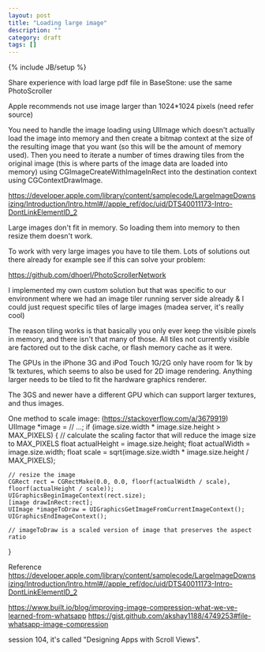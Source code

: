 ```yaml
---
layout: post
title: "Loading large image"
description: ""
category: draft 
tags: []
---
```

{% include JB/setup %}

Share experience with load large pdf file in BaseStone: use the same PhotoScroller


Apple recommends not use image larger than 1024*1024 pixels (need refer source)

You need to handle the image loading using UIImage which doesn't actually load the image into memory and then create a bitmap context at the size of the resulting image that you want (so this will be the amount of memory used). Then you need to iterate a number of times drawing tiles from the original image (this is where parts of the image data are loaded into memory) using CGImageCreateWithImageInRect into the destination context using CGContextDrawImage.


https://developer.apple.com/library/content/samplecode/LargeImageDownsizing/Introduction/Intro.html#//apple_ref/doc/uid/DTS40011173-Intro-DontLinkElementID_2



Large images don't fit in memory. So loading them into memory to then resize them doesn't work.

To work with very large images you have to tile them. Lots of solutions out there already for example see if this can solve your problem:

https://github.com/dhoerl/PhotoScrollerNetwork

I implemented my own custom solution but that was specific to our environment where we had an image tiler running server side already & I could just request specific tiles of large images (madea server, it's really cool)

The reason tiling works is that basically you only ever keep the visible pixels in memory, and there isn't that many of those. All tiles not currently visible are factored out to the disk cache, or flash memory cache as it were.

	

The GPUs in the iPhone 3G and iPod Touch 1G/2G only have room for 1k by 1k textures, which seems to also be used for 2D image rendering. Anything larger needs to be tiled to fit the hardware graphics renderer.

The 3GS and newer have a different GPU which can support larger textures, and thus images.

One method to scale image: (https://stackoverflow.com/a/3679919)
UIImage *image = // ...;
if (image.size.width * image.size.height > MAX_PIXELS) {
    // calculate the scaling factor that will reduce the image size to MAX_PIXELS
    float actualHeight = image.size.height;
    float actualWidth = image.size.width;
    float scale = sqrt(image.size.width * image.size.height / MAX_PIXELS);

    // resize the image
    CGRect rect = CGRectMake(0.0, 0.0, floorf(actualWidth / scale), floorf(actualHeight / scale));
    UIGraphicsBeginImageContext(rect.size);
    [image drawInRect:rect];
    UIImage *imageToDraw = UIGraphicsGetImageFromCurrentImageContext();
    UIGraphicsEndImageContext();

    // imageToDraw is a scaled version of image that preserves the aspect ratio
}



Reference
https://developer.apple.com/library/content/samplecode/LargeImageDownsizing/Introduction/Intro.html#//apple_ref/doc/uid/DTS40011173-Intro-DontLinkElementID_2

https://www.built.io/blog/improving-image-compression-what-we-ve-learned-from-whatsapp
https://gist.github.com/akshay1188/4749253#file-whatsapp-image-compression

session 104, it's called "Designing Apps with Scroll Views".
